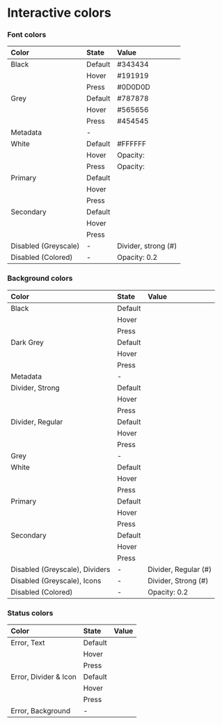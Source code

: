 # Interactive colors

### Font colors

| Color | State | Value |
| :--- | :--- | :--- |
| Black | Default | \#343434 |
|  | Hover | \#191919 |
|  | Press | \#0D0D0D |
| Grey | Default | \#787878 |
|  | Hover | \#565656 |
|  | Press | \#454545 |
| Metadata | - |  |
| White | Default | \#FFFFFF |
|  | Hover | Opacity: |
|  | Press | Opacity: |
| Primary | Default |  |
|  | Hover |  |
|  | Press |  |
| Secondary | Default |  |
|  | Hover |  |
|  | Press |  |
| Disabled \(Greyscale\) | - | Divider, strong \(\#\) |
| Disabled \(Colored\) | - | Opacity: 0.2 |

### Background colors

| Color | State | Value |
| :--- | :--- | :--- |
| Black | Default |  |
|  | Hover |  |
|  | Press |  |
| Dark Grey | Default |  |
|  | Hover |  |
|  | Press |  |
| Metadata | - |  |
| Divider, Strong | Default |  |
|  | Hover |  |
|  | Press |  |
| Divider, Regular | Default |  |
|  | Hover |  |
|  | Press |  |
| Grey | - |  |
| White | Default |  |
|  | Hover |  |
|  | Press |  |
| Primary | Default |  |
|  | Hover |  |
|  | Press |  |
| Secondary | Default |  |
|  | Hover |  |
|  | Press |  |
| Disabled \(Greyscale\), Dividers | - | Divider, Regular \(\#\) |
| Disabled \(Greyscale\), Icons | - | Divider, Strong \(\#\) |
| Disabled \(Colored\) | - | Opacity: 0.2 |


### Status colors

| Color | State | Value |
| :--- | :--- | :--- |
| Error, Text | Default |  |
|  | Hover |  |
|  | Press |  |
| Error, Divider & Icon | Default |  |
|  | Hover |  |
|  | Press |  |
| Error, Background | - |  |
